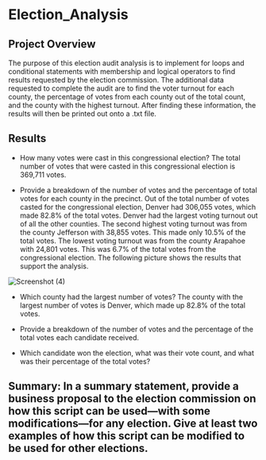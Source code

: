 # Election_Analysis

## Project Overview
The purpose of this election audit analysis is to implement for loops and conditional statements with membership and logical operators to find results requested by the election commission. The additional data requested to complete the audit are to find the voter turnout for each county, the percentage of votes from each county out of the total count, and the county with the highest turnout. After finding these information, the results will then be printed out onto a .txt file.

## Results

* How many votes were cast in this congressional election?
The total number of votes that were casted in this congressional election is 369,711 votes.

* Provide a breakdown of the number of votes and the percentage of total votes for each county in the precinct.
Out of the total number of votes casted for the congressional election, Denver had 306,055 votes, which made 82.8% of the total votes. Denver had the largest voting turnout out of all the other counties. The second highest voting turnout was from the county Jefferson with 38,855 votes. This made only 10.5% of the total votes. The lowest voting turnout was from the county Arapahoe with 24,801 votes. This was 6.7% of the total votes from the congressional election. The following picture shows the results that support the analysis.

![Screenshot (4)](https://user-images.githubusercontent.com/49353083/111043056-73ac1c80-840e-11eb-8abb-4f747f775ada.png)

* Which county had the largest number of votes?
The county with the largest number of votes is Denver, which made up 82.8% of the total votes.

* Provide a breakdown of the number of votes and the percentage of the total votes each candidate received.

* Which candidate won the election, what was their vote count, and what was their percentage of the total votes?


## Summary: In a summary statement, provide a business proposal to the election commission on how this script can be used—with some modifications—for any election. Give at least two examples of how this script can be modified to be used for other elections.
